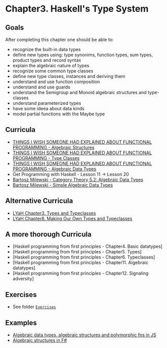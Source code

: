 # Chapter3. Haskell's Type System

## Goals
After completing this chapter one should be able to:
 - recognize the built-in data types
 - define new types using: type synonims, function types, sum types, product types and record syntax 
 - explain the algebraic nature of types
 - recognize some common type classes
 - define new type classes, instances and deriving them
 - understand and use function composition
 - understand and use guards
 - understand the Semigroup and Monoid algebraic structures and type-classes
 - understand parameterized types
 - have some ideea about data kinds
 - model partial functions with the Maybe type

## Curricula
  - [THINGS I WISH SOMEONE HAD EXPLAINED ABOUT FUNCTIONAL PROGRAMMING - Algebraic Structures](https://jrsinclair.com/articles/2019/algebraic-structures-what-i-wish-someone-had-explained-about-functional-programming/)
  - [THINGS I WISH SOMEONE HAD EXPLAINED ABOUT FUNCTIONAL PROGRAMMING - Type Classes](https://jrsinclair.com/articles/2019/type-classes-what-i-wish-someone-had-explained-about-functional-programming/)
  - [THINGS I WISH SOMEONE HAD EXPLAINED ABOUT FUNCTIONAL PROGRAMMING - Algebraic Data Types](https://jrsinclair.com/articles/2019/algebraic-data-types-what-i-wish-someone-had-explained-about-functional-programming/)
  - Get Programming with Haskell - Lesson 11 -> Lesson 20
  - [Bartosz Milewski - Category Theory 5.2: Algebraic Data Types](https://www.youtube.com/watch?v=w1WMykh7AxA&t=1214s)
  - [Bartosz Milewski - Simple Algebraic Data Types](https://bartoszmilewski.com/2015/01/13/simple-algebraic-data-types/)

## Alternative Curricula
 - [LYaH Chapter3. Types and Typeclasses](http://learnyouahaskell.com/types-and-typeclasses)
 - [LYaH Chapter8. Making Our Own Types and Typeclasses](http://learnyouahaskell.com/making-our-own-types-and-typeclasses)

## A more thorough Curricula
 - [Haskell programming from first principles - Chapter4. Basic datatypes]
 - [Haskell programming from first principles - Chapter5. Types]
 - [Haskell programming from first principles - Chapter6. Typeclasses]
 - [Haskell programming from first principles - Chapter11. Algebraic datatypes]
 - [Haskell programming from first principles - Chapter12. Signaling adversity]

## Exercises
  - See folder [`Exercises`](./Exercises)

## Examples
  - [Algebraic data types, algebraic structures and polymorphic fns in JS](https://codesandbox.io/s/youthful-nightingale-cclrs)
  - [Algebraic structures in F#](https://github.com/osstotalsoft/nbb/blob/f21d42d8610442f0bc6fa265870401209c0e04c0/test/UnitTests/Application/NBB.Application.Mediator.FSharp.Tests/Sample.fs#L193)